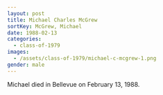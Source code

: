 ```yaml
---
layout: post
title: Michael Charles McGrew
sortKey: McGrew, Michael
date: 1988-02-13
categories:
  - class-of-1979
images:
  - /assets/class-of-1979/michael-c-mcgrew-1.png
gender: male
---
```


Michael died in Bellevue on February 13, 1988.

